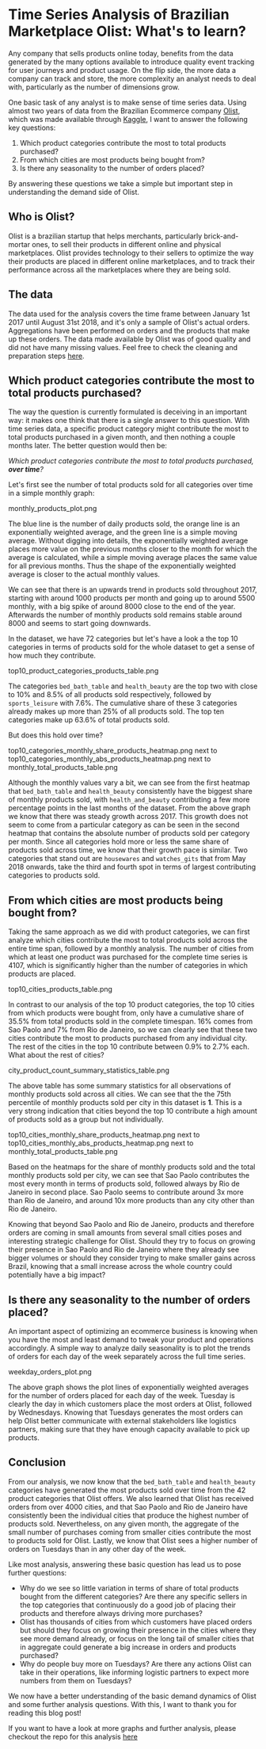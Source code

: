 # Time Series Analysis of Brazilian Marketplace Olist: What's to learn?
Any company that sells products online today, benefits from the data generated by the many options available to introduce 
quality event tracking for user journeys and product usage. On the flip side, the more data a company can track and store, 
the more complexity an analyst needs to deal with, particularly as the number of dimensions grow.

One basic task of any analyst is to make sense of time series data. Using almost two years of data from the Brazilian Ecommerce 
company [Olist](https://www.olist.com), which was made available through [Kaggle](https://www.kaggle.com/olistbr/brazilian-ecommerce), 
I want to answer the following key questions:

1. Which product categories contribute the most to total products purchased?
2. From which cities are most products being bought from?
3. Is there any seasonality to the number of orders placed?

By answering these questions we take a simple but important step in understanding the demand side of Olist. 

## Who is Olist?
Olist is a brazilian startup that helps merchants, particularly brick-and-mortar ones, to sell their products in different 
online and physical marketplaces. Olist provides technology to their sellers to optimize the way their 
products are placed in different online marketplaces, and to track their performance across all the marketplaces where 
they are being sold.

## The data
The data used for the analysis covers the time frame between January 1st 2017 until August 31st 2018, and it's only 
a sample of Olist's actual orders. Aggregations have been performed on orders and the products that make up these orders. 
The data made available by Olist was of good quality and did not have many missing values. 
Feel free to check the cleaning and preparation steps [here](https://github.com/juloi/udacity_ds_nanodg_blog_post).

## Which product categories contribute the most to total products purchased?
The way the question is currently formulated is deceiving in an important way: it makes one think that there is a single 
answer to this question. With time series data, a specific product category might contribute the most to total products 
purchased in a given month, and then nothing a couple months later. The better question would then be:

*Which product categories contribute the most to total products purchased, **over time**?*

Let's first see the number of total products sold for all categories over time in a simple monthly graph:

monthly_products_plot.png

The blue line is the number of daily products sold, the orange line is an exponentially weighted average, and the green line is
a simple moving average. Without digging into details, the exponentially weighted average places more value on the previous months closer to the
month for which the average is calculated, while a simple moving average places the same value for all previous months. 
Thus the shape of the exponentially weighted average is closer to the actual monthly values. 

We can see that there is an upwards trend in products sold throughout 2017, starting with around 1000 products per month 
and going up to around 5500 monthly, with a big spike of around 8000 close to the end of the year. Afterwards the 
number of monthly products sold remains stable around 8000 and seems to start going downwards. 

In the dataset, we have 72 categories but let's have a look a the top 10 categories in terms of products sold for the whole 
dataset to get a sense of how much they contribute.

top10_product_categories_products_table.png

The categories `bed_bath_table` and `health_beauty` are the top two with close to 10% and 8.5% of all products sold respectively, followed 
by `sports_leisure` with 7.6%. The cumulative share of these 3 categories already makes up more than 25% of all products sold. 
The top ten categories make up 63.6% of total products sold.

But does this hold over time? 

top10_categories_monthly_share_products_heatmap.png next to top10_categories_monthly_abs_products_heatmap.png next to monthly_total_products_table.png

Although the monthly values vary a bit, we can see from the first heatmap that `bed_bath_table` and `health_beauty` 
consistently have the biggest share of monthly products sold, with `health_and_beauty` contributing a few more percentage 
points in the last months of the dataset. From the above graph we know that there was steady growth across 2017. This growth 
does not seem to come from a particular category as can be seen in the second heatmap that contains the absolute number of 
products sold per category per month. Since all categories hold more or less the same share of products sold across time, 
we know that their growth pace is similar. Two categories that stand out are `housewares` and `watches_gits` that from May 2018 onwards, 
take the third and fourth spot in terms of largest contributing categories to products sold. 

## From which cities are most products being bought from?
Taking the same approach as we did with product categories, we can first analyze which cities contribute the most to 
total products sold across the entire time span, followed by a monthly analysis. 
The number of cities from which at least one product was purchased for the complete time series is 4107, which is significantly 
higher than the number of categories in which products are placed.

top10_cities_products_table.png

In contrast to our analysis of the top 10 product categories, the top 10 cities from which products were bought from, only have a cumulative share 
of 35.5% from total products sold in the complete timespan. 16% comes from Sao Paolo and 7% from Rio de Janeiro, so we can clearly 
see that these two cities contribute the most to products purchased from any individual city. The rest of the cities in the top 10 contribute between 0.9% 
to 2.7% each. What about the rest of cities?

city_product_count_summary_statistics_table.png

The above table has some summary statistics for all observations of monthly products sold across all cities. We can see that the 
the 75th percentile of monthly products sold per city in this dataset is **1**. This is a very strong indication that cities 
beyond the top 10 contribute a high amount of products sold as a group but not individually.

top10_cities_monthly_share_products_heatmap.png next to top10_cities_monthly_abs_products_heatmap.png next to monthly_total_products_table.png

Based on the heatmaps for the share of monthly products sold and the total monthly products sold per city, we can see that 
Sao Paolo contributes the most every month in terms of products sold, followed always by Rio de Janeiro in second place. 
Sao Paolo seems to contribute around 3x more than Rio de Janeiro, and around 10x more products than any city other than Rio de Janeiro.

Knowing that beyond Sao Paolo and Rio de Janeiro, products and therefore orders are coming in small amounts from several small cities poses 
and interesting strategic challenge for Olist. Should they try to focus on growing their presence in Sao Paolo and Rio de Janeiro 
where they already see bigger volumes or should they consider trying to make smaller gains across Brazil, knowing that a small increase 
across the whole country could potentially have a big impact?

## Is there any seasonality to the number of orders placed?
An important aspect of optimizing an ecommerce business is knowing when you have the most and least demand to tweak your 
product and operations accordingly. A simple way to analyze daily seasonality is to plot the trends of orders for each day 
of the week separately across the full time series.

weekday_orders_plot.png

The above graph shows the plot lines of exponentially weighted averages for the number of orders placed for each day of the week. 
Tuesday is clearly the day in which customers place the most orders at Olist, followed by Wednesdays.
Knowing that Tuesdays generates the most orders can help Olist better communicate with external stakeholders like logistics partners, 
making sure that they have enough capacity available to pick up products.    


## Conclusion
From our analysis, we now know that the `bed_bath_table` and `health_beauty` categories have generated the most products sold 
over time from the 42 product categories that Olist offers. We also learned that Olist has received orders from over 4000 cities, 
and that Sao Paolo and Rio de Janeiro have consistently been the individual cities that produce the highest number of products sold. 
Nevertheless, on any given month, the aggregate of the small number of purchases coming from smaller cities contribute the most to products sold 
for Olist. Lastly, we know that Olist sees a higher number of orders on Tuesdays than in any other day of the week.

Like most analysis, answering these basic question has lead us to pose further questions:
* Why do we see so little variation in terms of share of total products bought from the different categories? Are there any specific sellers in the
 top categories that continuously do a good job of placing their products and therefore always driving more purchases?
* Olist has thousands of cities from which customers have placed orders but should they focus on growing their presence in
 the cities where they see more demand already, or focus on the long tail of smaller cities that in aggregate could generate a big increase in orders 
 and products purchased?
* Why do people buy more on Tuesdays? Are there any actions Olist can take in their operations, like informing logistic 
partners to expect more numbers from them on Tuesdays?

We now have a better understanding of the basic demand dynamics of Olist and some further analysis questions. With this, 
I want to thank you for reading this blog post!

If you want to have a look at more graphs and further analysis, please checkout the repo for this analysis [here](https://github.com/juloi/udacity_ds_nanodg_blog_post)    
   